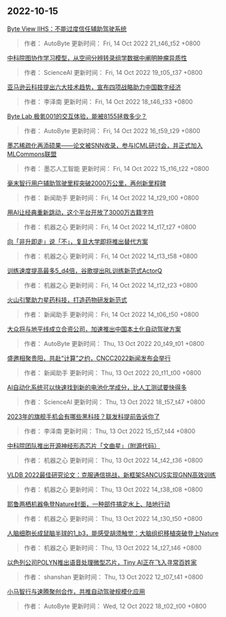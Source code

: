 
## 2022-10-15

 [Byte View   IIHS：不能过度信任辅助驾驶系统](https://www.jiqizhixin.com/articles/2022-10-14-23)

> 作者： AutoByte  更新时间： Fri, 14 Oct 2022 21_t46_t52 +0800

 [中科院图协作学习模型，从空间分辨转录组学数据中阐明肿瘤异质性](https://www.jiqizhixin.com/articles/2022-10-14-15)

> 作者： ScienceAI  更新时间： Fri, 14 Oct 2022 19_t05_t37 +0800

 [亚马逊云科技提出六大技术趋势，宣布四项战略助力中国数字经济](https://www.jiqizhixin.com/articles/2022-10-14-13)

> 作者： 李泽南  更新时间： Fri, 14 Oct 2022 18_t46_t33 +0800

 [Byte Lab   极氪001的交互体验，能被8155拯救多少？](https://www.jiqizhixin.com/articles/2022-10-14-6)

> 作者： AutoByte  更新时间： Fri, 14 Oct 2022 16_t59_t29 +0800

 [墨芯稀疏化再添硕果——论文被SNN收录，参与ICML研讨会，并正式加入MLCommons联盟](https://www.jiqizhixin.com/articles/2022-10-09-3)

> 作者： 墨芯人工智能  更新时间： Fri, 14 Oct 2022 15_t16_t22 +0800

 [毫末智行用户辅助驾驶里程突破2000万公里，再创新里程碑](https://www.jiqizhixin.com/articles/2022-10-14-5)

> 作者： 新闻助手  更新时间： Fri, 14 Oct 2022 14_t29_t00 +0800

 [用AI让经典重新跳动，这个平台开放了3000万古籍字符](https://www.jiqizhixin.com/articles/2022-10-14-4)

> 作者： 机器之心  更新时间： Fri, 14 Oct 2022 14_t17_t27 +0800

 [向「非升即走」说「不」，复旦大学即将推出替代方案](https://www.jiqizhixin.com/articles/2022-10-14-3)

> 作者： 机器之心  更新时间： Fri, 14 Oct 2022 14_t13_t58 +0800

 [训练速度提高最多5_d4倍，谷歌提出RL训练新范式ActorQ](https://www.jiqizhixin.com/articles/2022-10-14-2)

> 作者： 机器之心  更新时间： Fri, 14 Oct 2022 14_t12_t23 +0800

 [火山引擎助力星药科技，打造药物研发新范式](https://www.jiqizhixin.com/articles/2022-10-14)

> 作者： 新闻助手  更新时间： Fri, 14 Oct 2022 14_t06_t50 +0800

 [大众将与地平线成立合资公司，加速推出中国本土化自动驾驶方案](https://www.jiqizhixin.com/articles/2022-10-13-8)

> 作者： AutoByte  更新时间： Thu, 13 Oct 2022 20_t49_t01 +0800

 [盛邀相聚贵阳，共赴“计算”之约，CNCC2022新闻发布会举行](https://www.jiqizhixin.com/articles/2022-10-13-21)

> 作者： 新闻助手  更新时间： Thu, 13 Oct 2022 20_t11_t00 +0800

 [AI自动化系统可以快速找到新的电池化学成分，比人工测试要快得多](https://www.jiqizhixin.com/articles/2022-10-13-7)

> 作者： ScienceAI  更新时间： Thu, 13 Oct 2022 18_t57_t47 +0800

 [2023年的旗舰手机会有哪些黑科技？联发科提前告诉你了](https://www.jiqizhixin.com/articles/2022-10-13-6)

> 作者： 李泽南  更新时间： Thu, 13 Oct 2022 15_t57_t44 +0800

 [中科院团队推出开源神经形态芯片「文曲星」（附源代码）](https://www.jiqizhixin.com/articles/2022-10-13-5)

> 作者： 机器之心  更新时间： Thu, 13 Oct 2022 14_t42_t36 +0800

 [VLDB 2022最佳研究论文：克服通信挑战，新框架SANCUS实现GNN高效训练](https://www.jiqizhixin.com/articles/2022-10-13-4)

> 作者： 机器之心  更新时间： Thu, 13 Oct 2022 14_t38_t08 +0800

 [耶鲁两栖机器龟登Nature封面，一种部件搞定水上、陆地行动](https://www.jiqizhixin.com/articles/2022-10-13-3)

> 作者： 机器之心  更新时间： Thu, 13 Oct 2022 14_t30_t50 +0800

 [人脑细胞长成鼠脑半球的1_b3，能感受胡须触觉：大脑组织移植突破登上Nature](https://www.jiqizhixin.com/articles/2022-10-13-2)

> 作者： 机器之心  更新时间： Thu, 13 Oct 2022 14_t27_t46 +0800

 [以色列公司POLYN推出语音处理微型芯片，Tiny AI正在飞入寻常百姓家](https://www.jiqizhixin.com/articles/2022-10-13)

> 作者： shanshan  更新时间： Thu, 13 Oct 2022 12_t07_t41 +0800

 [小马智行与速腾聚创合作，共推自动驾驶规模化应用](https://www.jiqizhixin.com/articles/2022-10-12-6)

> 作者： AutoByte  更新时间： Wed, 12 Oct 2022 18_t02_t00 +0800
